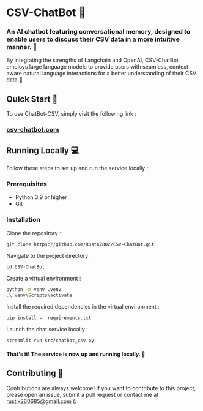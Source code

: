 # CSV-ChatBot 🤖

### An AI chatbot featuring conversational memory, designed to enable users to discuss their CSV data in a more intuitive manner. 📄
By integrating the strengths of Langchain and OpenAI, CSV-ChatBot employs large language models to provide users with seamless, context-aware natural language interactions for a better understanding of their CSV data.🧠

## Quick Start 🚀
To use ChatBot-CSV, simply visit the following link :

### [csv-chatbot.com](https://huggingface.co/spaces/RustX/CSV-ChatBot)

## Running Locally 💻
Follow these steps to set up and run the service locally :

### Prerequisites
- Python 3.9 or higher
- Git

### Installation
Clone the repository :

`git clone https://github.com/RustX2802/CSV-ChatBot.git`


Navigate to the project directory :

`cd CSV-ChatBot`


Create a virtual environment :
```bash
python -m venv .venv
.\.venv\Scripts\activate
```

Install the required dependencies in the virtual environment :

`pip install -r requirements.txt`


Launch the chat service locally :

`streamlit run src/chatbot_csv.py`

#### That's it! The service is now up and running locally. 🤗

## Contributing 🙌
Contributions are always welcome! If you want to contribute to this project, please open an issue, submit a pull request or contact me at rustix260685@gmail.com (:


